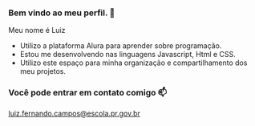 ### Bem vindo ao meu perfil. 🐃

Meu nome é Luiz

- Utilizo a plataforma Alura para aprender sobre programação.
- Estou me desenvolvendo nas linguagens Javascript, Html e CSS.
- Utilizo este espaço para minha organização e compartilhamento dos meu projetos.


### Você pode entrar em contato comigo 📫 

luiz.fernando.campos@escola.pr.gov.br

